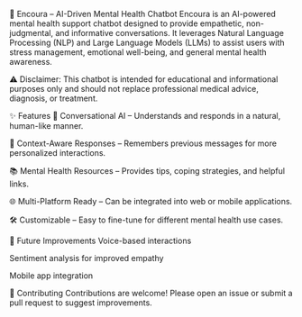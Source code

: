 🧠 Encoura – AI-Driven Mental Health Chatbot
Encoura is an AI-powered mental health support chatbot designed to provide empathetic, non-judgmental, and informative conversations. It leverages Natural Language Processing (NLP) and Large Language Models (LLMs) to assist users with stress management, emotional well-being, and general mental health awareness.

⚠️ Disclaimer: This chatbot is intended for educational and informational purposes only and should not replace professional medical advice, diagnosis, or treatment.

✨ Features
🤖 Conversational AI – Understands and responds in a natural, human-like manner.

💬 Context-Aware Responses – Remembers previous messages for more personalized interactions.

📚 Mental Health Resources – Provides tips, coping strategies, and helpful links.

🌐 Multi-Platform Ready – Can be integrated into web or mobile applications.

🛠 Customizable – Easy to fine-tune for different mental health use cases.



📌 Future Improvements
Voice-based interactions

Sentiment analysis for improved empathy

Mobile app integration

🤝 Contributing
Contributions are welcome! Please open an issue or submit a pull request to suggest improvements.



